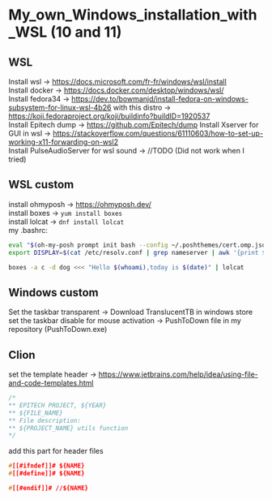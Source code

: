 # My_own_Windows_installation_with_WSL (10 and 11)

## WSL

Install wsl -> https://docs.microsoft.com/fr-fr/windows/wsl/install \
Install docker -> https://docs.docker.com/desktop/windows/wsl/ \
Install fedora34 -> https://dev.to/bowmanjd/install-fedora-on-windows-subsystem-for-linux-wsl-4b26 with this distro -> https://koji.fedoraproject.org/koji/buildinfo?buildID=1920537 \
Install Epitech dump -> https://github.com/Epitech/dump
Install Xserver for GUI in wsl -> https://stackoverflow.com/questions/61110603/how-to-set-up-working-x11-forwarding-on-wsl2 \
Install PulseAudioServer for wsl sound -> //TODO (Did not work when I tried)

## WSL custom

install ohmyposh -> https://ohmyposh.dev/ \
install boxes -> <code>yum install boxes</code> \
install lolcat -> <code>dnf install lolcat</code> \
my .bashrc:
```bash
eval "$(oh-my-posh prompt init bash --config ~/.poshthemes/cert.omp.json)"
export DISPLAY=$(cat /etc/resolv.conf | grep nameserver | awk '{print $2; exit;}'):0.0

boxes -a c -d dog <<< "Hello $(whoami),today is $(date)" | lolcat
```

## Windows custom

Set the taskbar transparent -> Download TranslucentTB in windows store \
set the taskbar disable for mouse activation -> PushToDown file in my repository (PushToDown.exe)

## Clion

set the template header -> https://www.jetbrains.com/help/idea/using-file-and-code-templates.html
```c
/*
** EPITECH PROJECT, ${YEAR}
** ${FILE_NAME}
** File description:
** ${PROJECT_NAME} utils function
*/
```
  
add this part for header files
  
```c
#[[#ifndef]]# ${NAME}
#[[#define]]# ${NAME}

#[[#endif]]# //${NAME}
```

